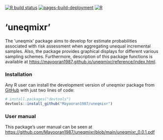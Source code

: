 [![R build status](https://github.com/Mayooran1987/uneqmixr/workflows/R-CMD-check/badge.svg)](https://github.com/Mayooran1987/uneqmixr/actions) <!-- <style> --> [![pages-build-deployment](https://github.com/Mayooran1987/uneqmixr/actions/workflows/pages/pages-build-deployment/badge.svg)](https://github.com/Mayooran1987/uneqmixr/actions/workflows/pages/pages-build-deployment) [![R](https://github.com/Mayooran1987/uneqmixr/actions/workflows/r.yml/badge.svg)](https://github.com/Mayooran1987/uneqmixr/actions/workflows/r.yml)

<!-- <style> -->

<!-- body {text-align: justify} -->

<!-- </style> -->

# ‘uneqmixr’

The 'uneqmix' package aims to develop for estimate probabilities associated with risk assessment when aggregating unequal incremental samples. Also, the package provides graphical displays for different various sampling schemes. Furthermore, description of this package functions is available at <https://mayooran1987.github.io/uneqmixr/reference/index.html>.

<!-- (Note that the web page contains an older version of the package. The most recent version of the page, which is associated with the current version of the package, will be updated soon). -->

### Installation

Any R user can install the development version of uneqmixr package from [GitHub](https://github.com/) with just two lines of code:

``` r
# install.packages("devtools")
devtools::install_github("Mayooran1987/uneqmixr")
```

### User manual

This package’s user manual can be seen at <https://github.com/Mayooran1987/uneqmixr/blob/main/uneqmixr_0.0.1.pdf>

<!-- ### An analytical sample preparation process for microorganisms  -->

<!-- <center> -->

<!-- ![](C:/Users/mthevara/OneDrive - Massey University/Desktop/mixingsimulation/New folder/analytical_sample.png){width=80%} -->

<!-- </center> -->

<!-- The homogenisation occurs stage-by-stage in the powder-mixing process, which is illustrated in the following Figure. -->

<!-- ```{r, fig.cap="\\label{Figure 1} Explanation of the analytical sample preparation process for microorganisms testing"} -->

<!-- knitr::include_graphics("analytical_sample.pdf") -->

<!-- ``` -->
